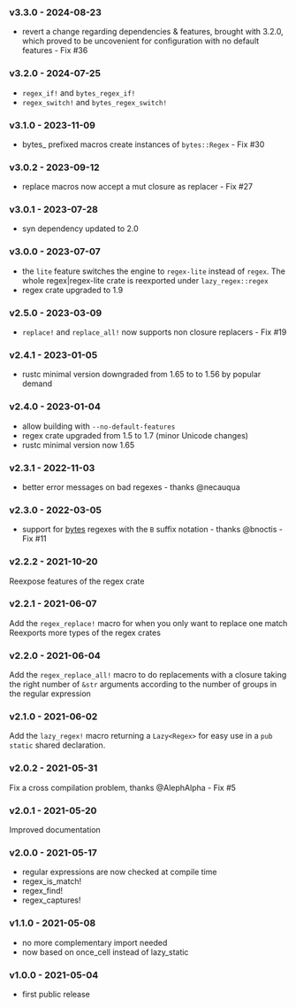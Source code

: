 <a name="v3.3.0"></a>
### v3.3.0 - 2024-08-23
- revert a change regarding dependencies & features, brought with 3.2.0, which proved to be uncovenient for configuration with no default features - Fix #36

<a name="v3.2.0"></a>
### v3.2.0 - 2024-07-25
- `regex_if!` and `bytes_regex_if!`
- `regex_switch!` and `bytes_regex_switch!`

<a name="v3.1.0"></a>
### v3.1.0 - 2023-11-09
- bytes_ prefixed macros create instances of `bytes::Regex` - Fix #30

<a name="v3.0.2"></a>
### v3.0.2 - 2023-09-12
- replace macros now accept a mut closure as replacer - Fix #27

<a name="v3.0.1"></a>
### v3.0.1 - 2023-07-28
- syn dependency updated to 2.0

<a name="v3.0.0"></a>
### v3.0.0 - 2023-07-07
- the `lite` feature switches the engine to `regex-lite` instead of `regex`. The whole regex|regex-lite crate is reexported under `lazy_regex::regex`
- regex crate upgraded to 1.9

<a name="v2.5.0"></a>
### v2.5.0 - 2023-03-09
- `replace!` and `replace_all!` now supports non closure replacers - Fix #19

<a name="v2.4.1"></a>
### v2.4.1 - 2023-01-05
- rustc minimal version downgraded from 1.65 to to 1.56 by popular demand

<a name="v2.4.0"></a>
### v2.4.0 - 2023-01-04
- allow building with `--no-default-features`
- regex crate upgraded from 1.5 to 1.7 (minor Unicode changes)
- rustc minimal version now 1.65

<a name="v2.3.1"></a>
### v2.3.1 - 2022-11-03
- better error messages on bad regexes - thanks @necauqua

<a name="v2.3.0"></a>
### v2.3.0 - 2022-03-05
- support for [bytes](https://docs.rs/regex/latest/regex/bytes/index.html) regexes with the `B` suffix notation - thanks @bnoctis - Fix #11

<a name="v2.2.2"></a>
### v2.2.2 - 2021-10-20
Reexpose features of the regex crate

<a name="v2.2.1"></a>
### v2.2.1 - 2021-06-07
Add the `regex_replace!` macro for when you only want to replace one match
Reexports more types of the regex crates

<a name="v2.2.0"></a>
### v2.2.0 - 2021-06-04
Add the `regex_replace_all!` macro to do replacements with a closure taking the right number of `&str` arguments according to the number of groups in the regular expression

<a name="v2.1.0"></a>
### v2.1.0 - 2021-06-02
Add the `lazy_regex!` macro returning a `Lazy<Regex>` for easy use in a `pub static` shared declaration.

<a name="v2.0.2"></a>
### v2.0.2 - 2021-05-31
Fix a cross compilation problem, thanks @AlephAlpha - Fix #5

<a name="v2.0.1"></a>
### v2.0.1 - 2021-05-20
Improved documentation

<a name="v2.0.0"></a>
### v2.0.0 - 2021-05-17
- regular expressions are now checked at compile time
- regex_is_match!
- regex_find!
- regex_captures!

<a name="v1.1.0"></a>
### v1.1.0 - 2021-05-08
- no more complementary import needed
- now based on once_cell instead of lazy_static

<a name="v1.0.0"></a>
### v1.0.0 - 2021-05-04
- first public release
